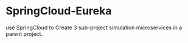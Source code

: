 # SpringCloud-Eureka
use SpringCloud to Create 3 sub-project simulation microservices in a parent project.
